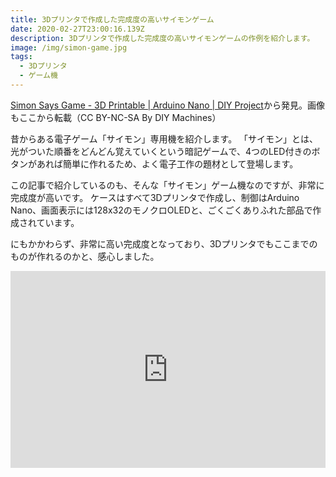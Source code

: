 ```yaml
---
title: 3Dプリンタで作成した完成度の高いサイモンゲーム
date: 2020-02-27T23:00:16.139Z
description: 3Dプリンタで作成した完成度の高いサイモンゲームの作例を紹介します。
image: /img/simon-game.jpg
tags:
  - 3Dプリンタ
  - ゲーム機
---
```

[Simon Says Game - 3D Printable | Arduino Nano | DIY Project](https://www.instructables.com/id/Simon-Says-Game-3D-Printable-Arduino-Nano-DIY-Proj/)から発見。画像もここから転載（CC BY-NC-SA By DIY Machines）

昔からある電子ゲーム「サイモン」専用機を紹介します。
「サイモン」とは、光がついた順番をどんどん覚えていくという暗記ゲームで、4つのLED付きのボタンがあれば簡単に作れるため、よく電子工作の題材として登場します。

この記事で紹介しているのも、そんな「サイモン」ゲーム機なのですが、非常に完成度が高いです。
ケースはすべて3Dプリンタで作成し、制御はArduino Nano、画面表示には128x32のモノクロOLEDと、ごくごくありふれた部品で作成されています。

にもかかわらず、非常に高い完成度となっており、3Dプリンタでもここまでのものが作れるのかと、感心しました。

<iframe width="100%" height="315" src="https://www.youtube.com/embed/MDbnw7U_0-Q" frameborder="0" allow="accelerometer; autoplay; encrypted-media; gyroscope; picture-in-picture" allowfullscreen></iframe>
